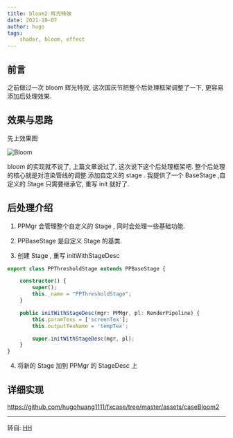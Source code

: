 ```yaml
---
title: bloom2 辉光特效
date: 2021-10-07
author: hugo
tags:
    shader, bloom, effect
---
```


## 前言

之前做过一次 bloom 辉光特效, 这次国庆节把整个后处理框架调整了一下, 更容易添加后处理效果.

## 效果与思路

先上效果图

![Bloom](@assets/202110/bloom2.png)

bloom 的实现就不说了, 上篇文章说过了, 这次说下这个后处理框架吧.
整个后处理的核心就是对渲染管线的调整.添加自定义的 stage . 我提供了一个 BaseStage ,自定义的 Stage 只需要继承它, 重写 init 就好了.

## 后处理介绍

1. PPMgr 会管理整个自定义的 Stage , 同时会处理一些基础功能.

2. PPBaseStage 是自定义 Stage 的基类.

3. 创建 Stage , 重写 initWithStageDesc

```typescript
export class PPThresholdStage extends PPBaseStage {

    constructor() {
        super();
        this._name = "PPThresholdStage";
    }

    public initWithStageDesc(mgr: PPMgr, pl: RenderPipeline) {
        this.paramTexs = ['screenTex'];
        this.outputTexName = 'tempTex';

        super.initWithStageDesc(mgr, pl);
    }
}
```

4. 将新的 Stage 加到 PPMgr 的 StageDesc 上


## 详细实现

https://github.com/hugohuang1111/fxcase/tree/master/assets/caseBloom2


---
转自: [HH](http://www.hugohuang.xyz/)

